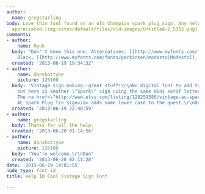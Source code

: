 ```yaml
---
author:
  name: gregstarling
body: Love this font found on an old Champion spark plug sign. Any help is greatly
  appreciated.[img:sites/default/files/old-images/Untitled-2_5355.png]
comments:
- author:
    name: Ryuk
  body: 'Don''t know this one. Alternatives: [[http://www.myfonts.com/fonts/itc/elan|Elan]]
    Black, [[http://www.myfonts.com/fonts/parkinson/modesto|Modesto]], [[http://www.myfonts.com/fonts/scriptorium/gargantua|Gargantua]]'
  created: '2013-06-19 19:34:32'
- author:
    name: donshottype
    picture: 126100
  body: "Vintage sign making--great stuff!\r\nNo digital font to add to Ryuk's list
    but here is another \"Spark\" sign using the same mini serif lettering style.
    The <a href=\"http://www.etsy.com/listing/128259586/vintage-ac-spark-plug-tin-sign?ref=market\">Vintage
    AC Spark Plug Tin Sign</a> adds some lower case to the quest.\r\nDon\r\n"
  created: '2013-06-19 22:40:59'
- author:
    name: gregstarling
  body: Thanks for all the help.
  created: '2013-06-20 01:14:56'
- author:
    name: donshottype
    picture: 126100
  body: "You're welcome.\r\nDon"
  created: '2013-06-20 02:11:28'
date: '2013-06-19 19:01:55'
node_type: font_id
title: Help ID Cool Vintage Sign Font

---
```

